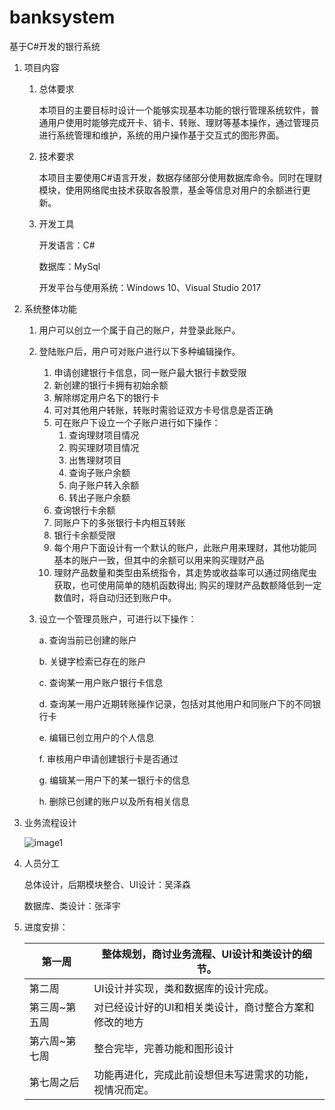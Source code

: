 # banksystem
基于C#开发的银行系统

1. 项目内容

   1. 总体要求

      本项目的主要目标时设计一个能够实现基本功能的银行管理系统软件，普通用户使用时能够完成开卡、销卡、转账、理财等基本操作，通过管理员进行系统管理和维护，系统的用户操作基于交互式的图形界面。

   2. 技术要求

      本项目主要使用C#语言开发，数据存储部分使用数据库命令。同时在理财模块，使用网络爬虫技术获取各股票，基金等信息对用户的余额进行更新。

   3. 开发工具

      开发语言：C#

      数据库：MySql

      开发平台与使用系统：Windows 10、Visual Studio 2017

2. 系统整体功能

   1. 用户可以创立一个属于自己的账户，并登录此账户。

   2. 登陆账户后，用户可对账户进行以下多种编辑操作。

      1. 申请创建银行卡信息，同一账户最大银行卡数受限
      2. 新创建的银行卡拥有初始余额
      3. 解除绑定用户名下的银行卡
      4. 可对其他用户转账，转账时需验证双方卡号信息是否正确
      5. 可在账户下设立一个子账户进行如下操作：
         1. 查询理财项目情况
         2. 购买理财项目情况
         3. 出售理财项目
         4. 查询子账户余额
         5. 向子账户转入余额
         6. 转出子账户余额
      6. 查询银行卡余额
      7. 同账户下的多张银行卡内相互转账
      8. 银行卡余额受限
      9. 每个用户下面设计有一个默认的账户，此账户用来理财，其他功能同基本的账户一致，但其中的余额可以用来购买理财产品
      10. 理财产品数量和类型由系统指令，其走势或收益率可以通过网络爬虫获取，也可使用简单的随机函数得出; 购买的理财产品数额降低到一定数值时，将自动归还到账户中。

   3. 设立一个管理员账户，可进行以下操作：

      a.   查询当前已创建的账户

      b.   关键字检索已存在的账户

      c.   查询某一用户账户银行卡信息

      d.   查询某一用户近期转账操作记录，包括对其他用户和同账户下的不同银行卡

      e.   编辑已创立用户的个人信息

      f.    审核用户申请创建银行卡是否通过

      g.   编辑某一用户下的某一银行卡的信息

      h.   删除已创建的账户以及所有相关信息

3. 业务流程设计

   ![image1](https://github.com/ZoRoronoa/banksystem/blob/main/imgs/readme.png)

4. 人员分工

   总体设计，后期模块整合、UI设计：吴泽森

   数据库、类设计：张泽宇

5. 进度安排：

   | 第一周        | 整体规划，商讨业务流程、UI设计和类设计的细节。           |
   | ------------- | -------------------------------------------------------- |
   | 第二周        | UI设计并实现，类和数据库的设计完成。                     |
   | 第三周~第五周 | 对已经设计好的UI和相关类设计，商讨整合方案和修改的地方   |
   | 第六周~第七周 | 整合完毕，完善功能和图形设计                             |
   | 第七周之后    | 功能再进化，完成此前设想但未写进需求的功能，视情况而定。 |

   

